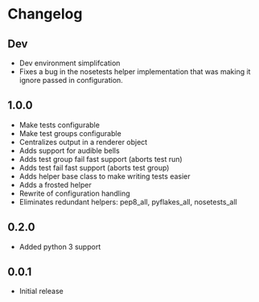 # Changelog

## Dev

* Dev environment simplifcation
* Fixes a bug in the nosetests helper implementation that was making it ignore
  passed in configuration.

## 1.0.0

* Make tests configurable
* Make test groups configurable
* Centralizes output in a renderer object
* Adds support for audible bells
* Adds test group fail fast support (aborts test run)
* Adds test fail fast support (aborts test group)
* Adds helper base class to make writing tests easier
* Adds a frosted helper
* Rewrite of configuration handling
* Eliminates redundant helpers: pep8_all, pyflakes_all, nosetests_all

## 0.2.0

* Added python 3 support

## 0.0.1

* Initial release

